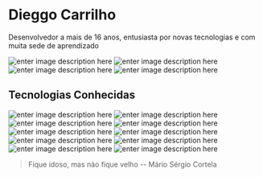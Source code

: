 
# Dieggo Carrilho

Desenvolvedor a mais de 16 anos, entusiasta por novas tecnologias e com muita sede de aprendizado

![enter image description here](https://img.shields.io/badge/-Github-000?style=for-the-badge&logo=Github&logoColor=white&link=https://github.com/dieggop)
![enter image description here](https://img.shields.io/badge/-LinkedIn-blue?style=for-the-badge&logo=Linkedin&logoColor=white&link=https://www.linkedin.com/in/dieggocarrilho/)
![enter image description here](https://img.shields.io/badge/-Twitter-blue?style=for-the-badge&logo=Twitter&logoColor=white&link=https://twitter.com/dieggocarrilho)
![enter image description here](https://img.shields.io/badge/-Medium-black?style=for-the-badge&logo=Medium&logoColor=white&link=https://medium.com/@dieggocarrilho)


##   Tecnologias Conhecidas
![enter image description here](https://img.shields.io/badge/-NodeJS-339933?style=for-the-badge&logo=Node.JS&logoColor=white)
![enter image description here](https://img.shields.io/badge/-Javascript-F7DF1E?style=for-the-badge&logo=JavaScript&logoColor=black)
![enter image description here](https://img.shields.io/badge/-Java-007396?style=for-the-badge&logo=Java&logoColor=white)
![enter image description here](https://img.shields.io/badge/-Php-777BB4?style=for-the-badge&logo=Php&logoColor=white)
![enter image description here](https://img.shields.io/badge/-Laravel-FF2D20?style=for-the-badge&logo=Laravel&logoColor=white)
![enter image description here](https://img.shields.io/badge/-Spring-6DB33F?style=for-the-badge&logo=Spring&logoColor=white)
![enter image description here](https://img.shields.io/badge/-React-61DAFB?style=for-the-badge&logo=React&logoColor=white) 
![enter image description here](https://img.shields.io/badge/-Angular-DD0031?style=for-the-badge&logo=Angular&logoColor=white) 
![enter image description here](https://img.shields.io/badge/-CSharp-239120?style=for-the-badge&logo=C-Sharp&logoColor=white) 
![enter image description here](https://img.shields.io/badge/-.NET-5C2D91?style=for-the-badge&logo=.NET&logoColor=white)


> Fique idoso, mas não fique velho 
> -- Mário Sérgio Cortela
